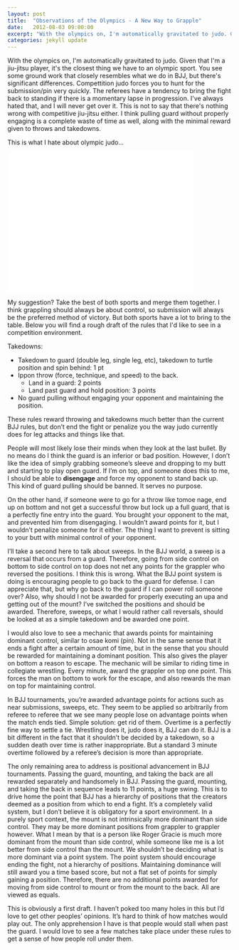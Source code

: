 ```yaml
---
layout: post
title:  "Observations of the Olympics - A New Way to Grapple"
date:   2012-08-03 09:00:00
excerpt: "With the olympics on, I'm automatically gravitated to judo. Given that I'm a jiu-jitsu player, it's the closest thing we have to an olympic sport. You see some ground work that closely resembles what we do in BJJ, but there's significant differences."
categories: jekyll update
---
```

With the olympics on, I'm automatically gravitated to judo. Given that I'm a jiu-jitsu player, it's the closest thing we have to an olympic sport. You see some ground work that closely resembles what we do in BJJ, but there's significant differences. Compettition judo forces you to hunt for the submission/pin very quickly. The referees have a tendency to bring the fight back to standing if there is a momentary lapse in progression. I've always hated that, and I will never get over it. This is not to say that there's nothing wrong with competitive jiu-jitsu either. I think pulling guard without properly engaging is a complete waste of time as well, along with the minimal reward given to throws and takedowns.

 This is what I hate about olympic judo...

 <iframe width="420" height="315" src="//www.youtube.com/embed/CanWJ7g-5ME" frameborder="0" allowfullscreen></iframe>

My suggestion? Take the best of both sports and merge them together. I think grappling should always be about control, so submission will always be the preferred method of victory. But both sports have a lot to bring to the table. Below you will find a rough draft of the rules that I'd like to see in a competition environment.

Takedowns:

* Takedown to guard (double leg, single leg, etc), takedown to turtle position and spin behind: 1 pt
* Ippon throw (force, technique, and speed) to the back.
  * Land in a guard: 2 points
  * Land past guard and hold position: 3 points
* No guard pulling without engaging your opponent and maintaining the position.

These rules reward throwing and takedowns much better than the current BJJ rules, but don’t end the fight or penalize you the way judo currently does for leg attacks and things like that.

People will most likely lose their minds when they look at the last bullet. By no means do I think the guard is an inferior or bad position. However, I don’t like the idea of simply grabbing someone’s sleeve and dropping to my butt and starting to play open guard. If I’m on top, and someone does this to me, I should be able to **disengage** and force my opponent to stand back up. This kind of guard pulling should be banned. It serves no purpose.

On the other hand, if someone were to go for a throw like tomoe nage, end up on bottom and not get a successful throw but lock up a full guard, that is a perfectly fine entry into the guard. You brought your opponent to the mat, and prevented him from disengaging. I wouldn’t award points for it, but I wouldn’t penalize someone for it either. The thing I want to prevent is sitting to your butt with minimal control of your opponent.

I’ll take a second here to talk about sweeps. In the BJJ world, a sweep is a reversal that occurs from a guard. Therefore, going from side control on bottom to side control on top does not net any points for the grappler who reversed the positions. I think this is wrong. What the BJJ point system is doing is encouraging people to go back to the guard for defense. I can appreciate that, but why go back to the guard if I can power roll someone over? Also, why should I not be awarded for properly executing an upa and getting out of the mount? I’ve switched the positions and should be awarded. Therefore, sweeps, or what I would rather call reversals, should be looked at as a simple takedown and be awarded one point.

I would also love to see a mechanic that awards points for maintaining dominant control, similar to osae komi (pin). Not in the same sense that it ends a fight after a certain amount of time, but in the sense that you should be rewarded for maintaining a dominant position. This also gives the player on bottom a reason to escape. The mechanic will be similar to riding time in collegiate wrestling. Every minute, award the grappler on top one point. This forces the man on bottom to work for the escape, and also rewards the man on top for maintaining control.

In BJJ tournaments, you’re awarded advantage points for actions such as near submissions, sweeps, etc. They seem to be applied so arbitrarily from referee to referee that we see many people lose on advantage points when the match ends tied. Simple solution: get rid of them. Overtime is a perfectly fine way to settle a tie. Wrestling does it, judo does it, BJJ can do it. BJJ is a bit different in the fact that it shouldn’t be decided by a takedown, so a sudden death over time is rather inappropriate. But a standard 3 minute overtime followed by a referee’s decision is more than appropriate.

The only remaining area to address is positional advancement in BJJ tournaments. Passing the guard, mounting, and taking the back are all rewarded separately and handsomely in BJJ. Passing the guard, mounting, and taking the back in sequence leads to 11 points, a huge swing. This is to drive home the point that BJJ has a hierarchy of positions that the creators deemed as a position from which to end a fight. It’s a completely valid system, but I don’t believe it is obligatory for a sport environment. In a purely sport context, the mount is not intrinsically more dominant than side control. They may be more dominant positions from grappler to grappler however. What I mean by that is a person like Roger Gracie is much more dominant from the mount than side control, while someone like me is a lot better from side control than the mount. We shouldn’t be deciding what is more dominant via a point system. The point system should encourage ending the fight, not a hierarchy of positions. Maintaining dominance will still award you a time based score, but not a flat set of points for simply gaining a position. Therefore, there are no additional points awarded for moving from side control to mount or from the mount to the back. All are viewed as equals.

This is obviously a first draft. I haven’t poked too many holes in this but I’d love to get other peoples’ opinions. It’s hard to think of how matches would play out. The only apprehension I have is that people would stall when past the guard. I would love to see a few matches take place under these rules to get a sense of how people roll under them.

[youtube-judo]: http://blah.com
